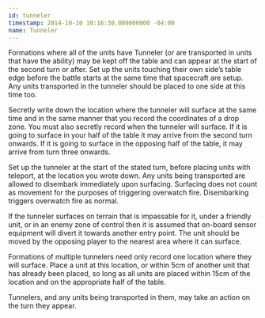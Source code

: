 ```yaml
---
id: tunneler
timestamp: 2014-10-10 10:16:30.000000000 -04:00
name: Tunneler
---
```

<p>Formations where all of the units have Tunneler (or are transported in units that have the ability) may be kept off the table and can appear at the start of the second turn or after. Set up the units touching their own side&rsquo;s table edge before the battle starts at the same time that spacecraft are setup. Any units transported in the tunneler should be placed to one side at this time too.</p>

<p>Secretly write down the location where the tunneler will surface at the same time and in the same manner that you record the coordinates of a drop zone. You must also secretly record when the tunneler will surface. If it is going to surface in your half of the table it may arrive from the second turn onwards. If it is going to surface in the opposing half of the table, it may arrive from turn three onwards.</p>

<p>Set up the tunneler at the start of the stated turn, before placing units with teleport, at the location you wrote down. Any units being transported are allowed to disembark immediately upon surfacing. Surfacing does not count as movement for the purposes of triggering overwatch fire. Disembarking triggers overwatch fire as normal.</p>

<p>If the tunneler surfaces on terrain that is impassable for it, under a friendly unit, or in an enemy zone of control then it is assumed that on-board sensor equipment will divert it towards another entry point. The unit should be moved by the opposing player to the nearest area where it can surface.</p>

<p>Formations of multiple tunnelers need only record one location where they will surface. Place a unit at this location, or within 5cm of another unit that has already been placed, so long as all units are placed within 15cm of the location and on the appropriate half of the table.</p>

<p>Tunnelers, and any units being transported in them, may take an action on the turn they appear.</p>
